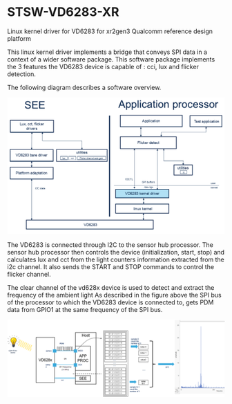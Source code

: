 # STSW-VD6283-XR
Linux kernel driver for VD6283 for xr2gen3 Qualcomm reference design platform

This linux kernel driver implements a bridge that conveys SPI data in a context of a wider software package.
This software package implements the 3 features the VD6283 device is capable of : cci, lux and flicker detection. 

The following diagram describes a software overview. 

![](./png/sw_overview.png)

The VD6283 is connected through I2C to the sensor hub processor. 
The sensor hub processor then controls the device (initialization, start, stop) and calculates lux and cct from the light counters information extracted from the i2c channel.
It also sends the START and STOP commands to control the flicker channel.

The clear channel of the vd628x device is used to detect and extract the frequency of the ambient light
As described in the figure above the SPI bus of the processor to which the VD6283 device is connected to, gets PDM data from GPIO1 at the same frequency of the SPI bus.

![](./png/flicker_detect.png)

